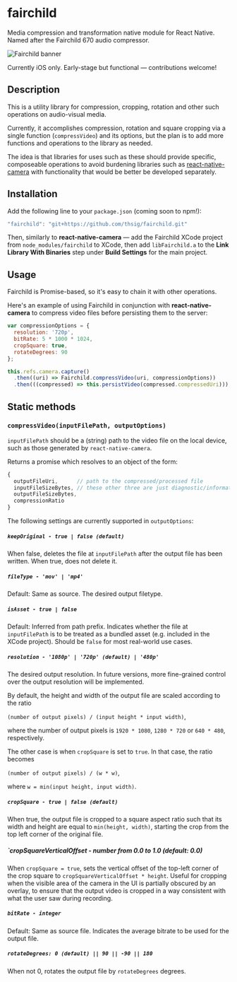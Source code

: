# fairchild
Media compression and transformation native module for React Native. Named after the Fairchild 670 audio compressor.

![Fairchild banner](http://i.imgur.com/jduiG6v.jpg)

Currently iOS only. Early-stage but functional — contributions welcome!

## Description
This is a utility library for compression, cropping, rotation and other such operations on audio-visual media.

Currently, it accomplishes compression, rotation and square cropping via a single function (`compressVideo`) and its options, but the plan is to add more functions and operations to the library as needed.

The  idea is that libraries for uses such as these should provide specific, composeable operations to avoid burdening libraries such as [react-native-camera](https://github.com/lwansbrough/react-native-camera) with functionality that would be better be developed separately.

## Installation
Add the following line to your `package.json` (coming soon to npm!):
```javascript
"fairchild": "git+https://github.com/thsig/fairchild.git"
```

Then, similarly to **react-native-camera** — add the Fairchild XCode project from `node_modules/fairchild` to XCode, then add `libFairchild.a` to the **Link Library With Binaries** step under **Build Settings** for the main project.

## Usage
Fairchild is Promise-based, so it's easy to chain it with other operations.

Here's an example of using Fairchild in conjunction with **react-native-camera** to compress video files before persisting them to the server:
```javascript
var compressionOptions = {
  resolution: '720p',
  bitRate: 5 * 1000 * 1024,
  cropSquare: true,
  rotateDegrees: 90
};

this.refs.camera.capture()
  .then((uri) => Fairchild.compressVideo(uri, compressionOptions))
  .then(((compressed) => this.persistVideo(compressed.compressedUri))); // e.g. upload file to server
```

## Static methods
### `compressVideo(inputFilePath, outputOptions)`
`inputFilePath` should be a (string) path to the video file on the local device, such as those generated by `react-native-camera`.

Returns a promise which resolves to an object of the form:
```javascript
{
  outputFileUri,      // path to the compressed/processed file
  inputFileSizeBytes, // these other three are just diagnostic/informational output
  outputFileSizeBytes,
  compressionRatio
}
```

The following settings are currently supported in `outputOptions`:
##### `keepOriginal - true | false (default)`
When false, deletes the file at `inputFilePath` after the output file has been written. When true, does not delete it.
##### `fileType - 'mov' | 'mp4'`
Default: Same as source. The desired output filetype.
##### `isAsset - true | false`
Default: Inferred from path prefix. Indicates whether the file at `inputFilePath` is to be treated as a bundled asset (e.g. included in the XCode project). Should be `false` for most real-world use cases.
##### `resolution - '1080p' | '720p' (default) | '480p'`
The desired output resolution. In future versions, more fine-grained control over the output resolution will be implemented.

By default, the height and width of the output file are scaled according to the ratio

`(number of output pixels) / (input height * input width)`,

where the number of output pixels is `1920 * 1080`, `1280 * 720` or `640 * 480`, respectively.

The other case is when `cropSquare` is set to `true`. In that case, the ratio becomes

`(number of output pixels) / (w * w)`,

where `w = min(input height, input width)`.
##### `cropSquare - true | false (default)`
When true, the output file is cropped to a square aspect ratio such that its width and height are equal to `min(height, width)`, starting the crop from the top left corner of the original file.
##### `cropSquareVerticalOffset - number from 0.0 to 1.0 (default: 0.0)
When `cropSquare = true`, sets the vertical offset of the top-left corner of the crop square to `cropSquareVerticalOffset * height`. Useful for cropping when the visible area of the camera in the UI is partially obscured by an overlay, to ensure that the output video is cropped in a way consistent with what the user saw during recording.
##### `bitRate - integer`
Default: Same as source file. Indicates the average bitrate to be used for the output file.
##### `rotateDegrees: 0 (default) || 90 || -90 || 180`
When not 0, rotates the output file by `rotateDegrees` degrees.
